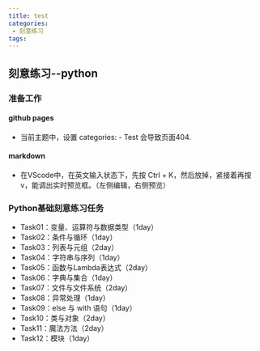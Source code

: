 ```yaml
---
title: test
categories:
 - 刻意练习
tags:
---
```

## 刻意练习--python
### 准备工作
#### github pages
-  当前主题中，设置 categories: - Test  会导致页面404.

#### markdown
-  在VScode中，在英文输入状态下，先按 Ctrl + K，然后放掉，紧接着再按 v，能调出实时预览框。（左侧编辑，右侧预览）

### Python基础刻意练习任务
- Task01：变量、运算符与数据类型（1day）
- Task02：条件与循环（1day）
- Task03：列表与元组（2day）
- Task04：字符串与序列（1day）
- Task05：函数与Lambda表达式（2day）
- Task06：字典与集合（1day）
- Task07：文件与文件系统（2day）
- Task08：异常处理（1day）
- Task09：else 与 with 语句（1day）
- Task10：类与对象（2day）
- Task11：魔法方法（2day）
- Task12：模块（1day）
